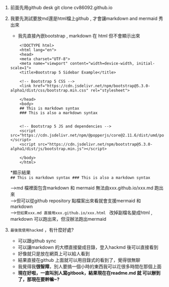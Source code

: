 1.  前面先用github desk git clone cv86092.github.io
2.  我要先測試要放md還是html檔上github , 才會讓markdown and mermaid 秀出來
    * 我先直接內嵌bootstrap , markdown 在 html 但不會顯示出來
    ```
        <!DOCTYPE html>
        <html lang="en">
        <head>
        <meta charset="UTF-8">
        <meta name="viewport" content="width=device-width, initial-scale=1">
        <title>Bootstrap 5 Sidebar Example</title>
        
        <!-- Bootstrap 5 CSS -->
        <link href="https://cdn.jsdelivr.net/npm/bootstrap@5.3.0-alpha1/dist/css/bootstrap.min.css" rel="stylesheet">

        </head>
        <body>
        ## This is markdown syntax
        ### This is also a markdown syntax


        <!-- Bootstrap 5 JS and dependencies -->
        <script src="https://cdn.jsdelivr.net/npm/@popperjs/core@2.11.6/dist/umd/popper.min.js"></script>
        <script src="https://cdn.jsdelivr.net/npm/bootstrap@5.3.0-alpha1/dist/js/bootstrap.min.js"></script>
        
        </body>
        </html>

    ```
    *顯示結果   
    ```## This is markdown syntax ### This is also a markdown syntax```

    -->md 檔裡面包含markdown 和 mermaid 無法由xxx.github.io/xxx.md 跑出來   
    -->但可以從github repository 點檔案出來看就會支援mermaid 和 markdown    
    -->`但如果xxx.md 直接用xxx.github.io/xxx.html ` 改掉副檔名變成html , markdown 可以跑出來，但沒辦法跑出mermaid



3.  `最後我使用hackmd` ，有什麼好處?    
      * 可以跟github sync 
      * 可以讓markdown 的大標直接變成目錄，登入hackmd 後可以直接看到    
      * 好像就只是放在網頁上可以給人看到
      * 結果直接在github 上面就可以用目錄式的看到了，覺得很無聊
      * 我覺得我**很智障**，別人要搞一個小時的東西我可以花很多時間在那個上面
      * **現在好啦，一直叫別人寫gitbook，結果現在在readme.md 就 可以辦到了，那現在要幹嘛~?**

    